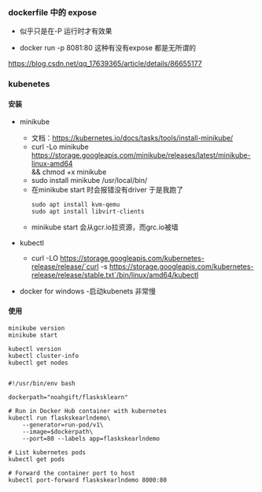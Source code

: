 ### dockerfile 中的 expose

* 似乎只是在-P 运行时才有效果

* docker run -p 8081:80 这种有没有expose 都是无所谓的

https://blog.csdn.net/qq_17639365/article/details/86655177


### kubenetes 

#### 安装

- minikube
	- 文档：https://kubernetes.io/docs/tasks/tools/install-minikube/
	- curl -Lo minikube https://storage.googleapis.com/minikube/releases/latest/minikube-linux-amd64 \
	  && chmod +x minikube
	- sudo install minikube /usr/local/bin/
	- 在minikube start 时会报错没有driver
		于是我跑了
		```
		sudo apt install kvm-qemu
		sudo apt install libvirt-clients
		```
	- minikube start 会从gcr.io拉资源，而grc.io被墙

- kubectl
	- curl -LO https://storage.googleapis.com/kubernetes-release/release/`curl -s https://storage.googleapis.com/kubernetes-release/release/stable.txt`/bin/linux/amd64/kubectl
	
- docker for windows
	-启动kubenets 非常慢
	
	
#### 使用

```
minikube version
minikube start

kubectl version
kubectl cluster-info
kubectl get nodes


#!/usr/bin/env bash

dockerpath="noahgift/flasksklearn"

# Run in Docker Hub container with kubernetes
kubectl run flaskskearlndemo\
    --generator=run-pod/v1\
    --image=$dockerpath\
    --port=80 --labels app=flaskskearlndemo

# List kubernetes pods
kubectl get pods

# Forward the container port to host
kubectl port-forward flaskskearlndemo 8000:80
```